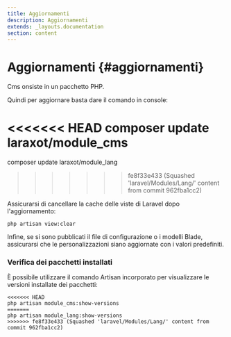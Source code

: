 ```yaml
---
title: Aggiornamenti
description: Aggiornamenti
extends: _layouts.documentation
section: content
---
```


# Aggiornamenti {#aggiornamenti}

Cms onsiste in un pacchetto PHP.

Quindi per aggiornare basta dare il comando in console:

<<<<<<< HEAD
composer update laraxot/module_cms
=======
composer update laraxot/module_lang
>>>>>>> fe8f33e433 (Squashed 'laravel/Modules/Lang/' content from commit 962fba1cc2)

Assicurarsi di cancellare la cache delle viste di Laravel dopo l'aggiornamento:

```console
php artisan view:clear
```

Infine, se si sono pubblicati il file di configurazione o i modelli Blade, assicurarsi che le personalizzazioni siano aggiornate con i valori predefiniti.

### Verifica dei pacchetti installati

È possibile utilizzare il comando Artisan incorporato per visualizzare le versioni installate dei pacchetti:

```console
<<<<<<< HEAD
php artisan module_cms:show-versions
=======
php artisan module_lang:show-versions
>>>>>>> fe8f33e433 (Squashed 'laravel/Modules/Lang/' content from commit 962fba1cc2)
```